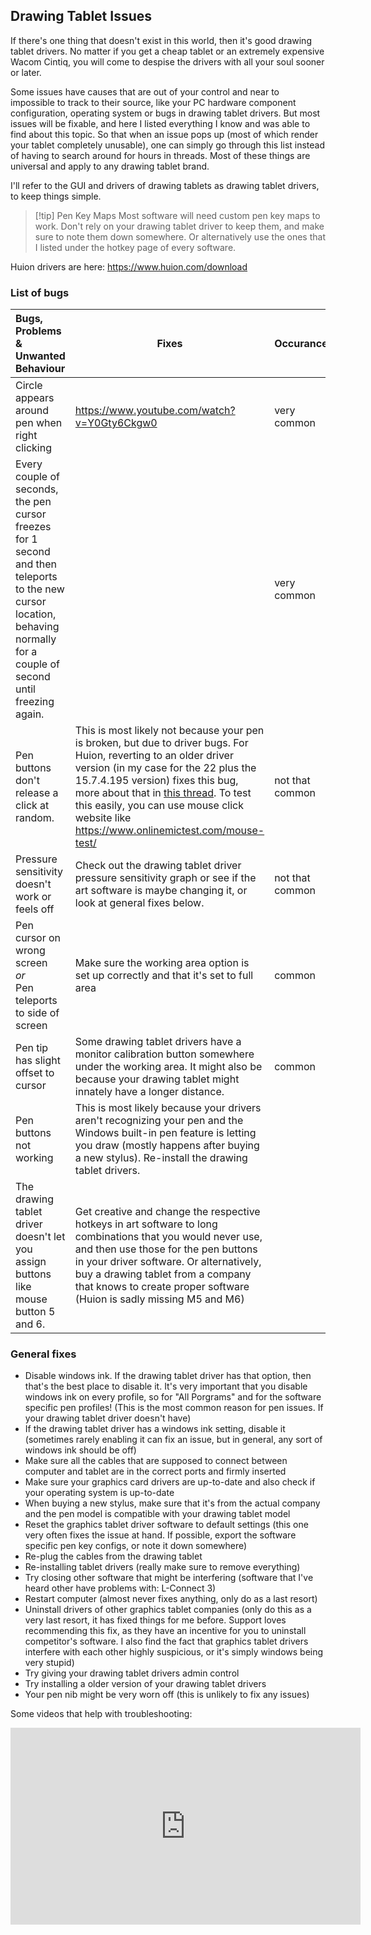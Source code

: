 ## Drawing Tablet Issues


If there's one thing that doesn't exist in this world, then it's good drawing tablet drivers. No matter if you get a cheap tablet or an extremely expensive Wacom Cintiq, you will come to despise the drivers with all your soul sooner or later.

Some issues have causes that are out of your control and near to impossible to track to their source, like your PC hardware component configuration, operating system or bugs in drawing tablet drivers. But most issues will be fixable, and here I listed everything I know and was able to find about this topic. So that when an issue pops up (most of which render your tablet completely unusable), one can simply go through this list instead of having to search around for hours in threads. Most of these things are universal and apply to any drawing tablet brand.

I'll refer to the GUI and drivers of drawing tablets as drawing tablet drivers, to keep things simple.

>[!tip] Pen Key Maps 
>Most software will need custom pen key maps to work. Don't rely on your drawing tablet driver to keep them, and make sure to note them down somewhere. Or alternatively use the ones that I listed under the hotkey page of every software.

Huion drivers are here: https://www.huion.com/download
### List of bugs

| Bugs, Problems & Unwanted Behaviour                                                                                                                                        | Fixes                                                                                                                                                                                                                                                                                                                                                                                                                                    | Occurance       |
| :------------------------------------------------------------------------------------------------------------------------------------------------------------------------- | ---------------------------------------------------------------------------------------------------------------------------------------------------------------------------------------------------------------------------------------------------------------------------------------------------------------------------------------------------------------------------------------------------------------------------------------- | --------------- |
| Circle appears around pen when right clicking                                                                                                                              | https://www.youtube.com/watch?v=Y0Gty6Ckgw0                                                                                                                                                                                                                                                                                                                                                                                              | very common     |
| Every couple of seconds, the pen cursor freezes for 1 second and then teleports to the new cursor location, behaving normally for a couple of second until freezing again. |                                                                                                                                                                                                                                                                                                                                                                                                                                          | very common     |
| Pen buttons don't release a click at random.                                                                                                                               | This is most likely not because your pen is broken, but due to driver bugs. For Huion, reverting to an older driver version (in my case for the 22 plus the 15.7.4.195 version) fixes this bug, more about that in [this thread](https://www.reddit.com/r/huion/comments/170psrj/kamvas_22_plus_problem_with_pen_button_detection/). To test this easily, you can use mouse click website like https://www.onlinemictest.com/mouse-test/ | not that common |
| Pressure sensitivity doesn't work or feels off                                                                                                                             | Check out the drawing tablet driver pressure sensitivity graph or see if the art software is maybe changing it, or look at general fixes below.                                                                                                                                                                                                                                                                                          | not that common |
| Pen cursor on wrong screen<br>_or_<br>Pen teleports to side of screen                                                                                                      | Make sure the working area option is set up correctly and that it's set to full area                                                                                                                                                                                                                                                                                                                                                     | common          |
| Pen tip has slight offset to cursor                                                                                                                                        | Some drawing tablet drivers have a monitor calibration button somewhere under the working area. It might also be because your drawing tablet might innately have a longer distance.                                                                                                                                                                                                                                                      | common          |
| Pen buttons not working                                                                                                                                                    | This is most likely because your drivers aren't recognizing your pen and the Windows built-in pen feature is letting you draw (mostly happens after buying a new stylus). Re-install the drawing tablet drivers.                                                                                                                                                                                                                         |                 |
| The drawing tablet driver doesn't let you assign buttons like mouse button 5 and 6.                                                                                        | Get creative and change the respective hotkeys in art software to long combinations that you would never use, and then use those for the pen buttons in your driver software. Or alternatively, buy a drawing tablet from a company that knows to create proper software (Huion is sadly missing M5 and M6)                                                                                                                              |                 |

### General fixes
- Disable windows ink.  If the drawing tablet driver has that option, then that's the best place to disable it. It's very important that you disable windows ink on every profile, so for "All Porgrams" and for the software specific pen profiles! (This is the most common reason for pen issues. If your drawing tablet driver doesn't have)
- If the drawing tablet driver has a windows ink setting, disable it (sometimes rarely enabling it can fix an issue, but in general, any sort of windows ink should be off)
- Make sure all the cables that are supposed to connect between computer and tablet are in the correct ports and firmly inserted
- Make sure your graphics card drivers are up-to-date and also check if your operating system is up-to-date
- When buying a new stylus, make sure that it's from the actual company and the pen model is compatible with your drawing tablet model
- Reset the graphics tablet driver software to default settings (this one very often fixes the issue at hand. If possible, export the software specific pen key configs, or note it down somewhere)
- Re-plug the cables from the drawing tablet
- Re-installing tablet drivers (really make sure to remove everything)
- Try closing other software that might be interfering (software that I've heard other have problems with: L-Connect 3)
- Restart computer (almost never fixes anything, only do as a last resort)
- Uninstall drivers of other graphics tablet companies (only do this as a very last resort, it has fixed things for me before. Support loves recommending this fix, as they have an incentive for you to uninstall competitor's software. I also find the fact that graphics tablet drivers interfere with each other highly suspicious, or it's simply windows being very stupid)
- Try giving your drawing tablet drivers admin control
- Try installing a older version of your drawing tablet drivers
- Your pen nib might be very worn off (this is unlikely to fix any issues)

Some videos that help with troubleshooting:
<iframe width="560" height="315" src="https://www.youtube-nocookie.com/embed/fcrMJCgL8ss?si=YzyDK0dKdK-gald4" title="YouTube video player" frameborder="0" allow="accelerometer; autoplay; clipboard-write; encrypted-media; gyroscope; picture-in-picture; web-share" referrerpolicy="strict-origin-when-cross-origin" allowfullscreen></iframe>